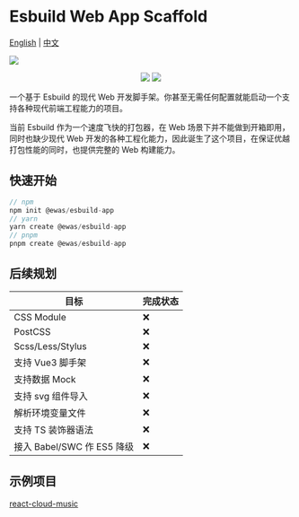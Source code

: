 # Esbuild Web App Scaffold

[English](/README-EN.md) | [中文](/README.md)

![](https://sanyuan-1257988864.cos.ap-beijing.myqcloud.com/img20211122170701.png)

<div align="center">
  <img style="margin: auto;" src="https://img.shields.io/gitter/room/sanyuan0704/esbuild-web-app-starter"></img>
  <img style="margin: auto;" src="https://img.shields.io/bundlephobia/min/@ewas/cli?style=plastic"></img>
</div> 

一个基于 Esbuild 的现代 Web 开发脚手架。你甚至无需任何配置就能启动一个支持各种现代前端工程能力的项目。

当前 Esbuild 作为一个速度飞快的打包器，在 Web 场景下并不能做到开箱即用，同时也缺少现代 Web 开发的各种工程化能力，因此诞生了这个项目，在保证优越打包性能的同时，也提供完整的 Web 构建能力。

## 快速开始

```js
// npm
npm init @ewas/esbuild-app
// yarn
yarn create @ewas/esbuild-app
// pnpm 
pnpm create @ewas/esbuild-app
```

## 后续规划

| 目标 | 完成状态 |
| - | - |
| CSS Module | ❌ |
| PostCSS | ❌ |
| Scss/Less/Stylus |❌|
| 支持 Vue3 脚手架| ❌ |
| 支持数据 Mock | ❌ |
| 支持 svg 组件导入 | ❌ |
| 解析环境变量文件 | ❌ |
| 支持 TS 装饰器语法 | ❌ |
| 接入 Babel/SWC 作 ES5 降级 | ❌ |

## 示例项目
[react-cloud-music](https://github.com/sanyuan0704/react-cloud-music)
